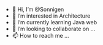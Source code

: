 - 👋 Hi, I’m @Sonnigen
- 👀 I’m interested in Architecture
- 🌱 I’m currently learning Java web
- 💞️ I’m looking to collaborate on ...
- 📫 How to reach me ...

<!---
Sonnigen/Sonnigen is a ✨ special ✨ repository because its `README.md` (this file) appears on your GitHub profile.
You can click the Preview link to take a look at your changes.
--->
